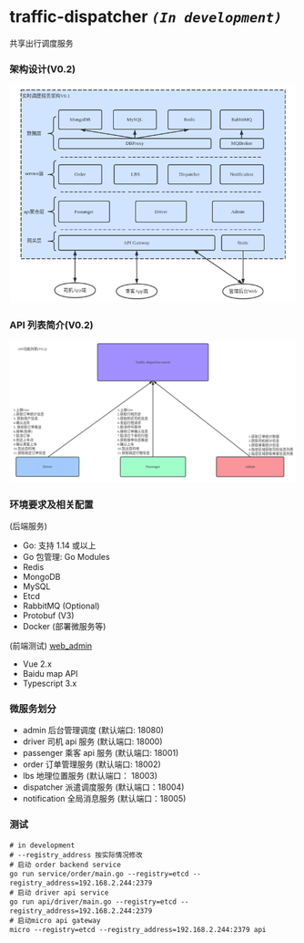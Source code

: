 # traffic-dispatcher _`(In development)`_

共享出行调度服务

### 架构设计(V0.2)

![archi_0.2.png](https://raw.githubusercontent.com/moxiaomomo/traffic-dispatcher/master/doc/archi/archi_0.2.png)

### API 列表简介(V0.2)

![api-design_0.2.png](https://raw.githubusercontent.com/moxiaomomo/traffic-dispatcher/master/doc/archi/api-design_0.2.png)

### 环境要求及相关配置

(后端服务)

- Go: 支持 1.14 或以上
- Go 包管理: Go Modules
- Redis
- MongoDB
- MySQL
- Etcd
- RabbitMQ (Optional)
- Protobuf (V3)
- Docker (部署微服务等)

(前端测试) [web_admin](https://github.com/moxiaomomo/traffic-dispatcher-admin)

- Vue 2.x
- Baidu map API
- Typescript 3.x

### 微服务划分

- admin 后台管理调度 (默认端口: 18080)
- driver 司机 api 服务 (默认端口: 18000)
- passenger 乘客 api 服务 (默认端口: 18001)
- order 订单管理服务 (默认端口: 18002)
- lbs 地理位置服务 (默认端口： 18003)
- dispatcher 派遣调度服务 (默认端口：18004)
- notification 全局消息服务 (默认端口：18005)

### 测试

```shell
# in development
# --registry_address 按实际情况修改
# 启动 order backend service
go run service/order/main.go --registry=etcd --registry_address=192.168.2.244:2379
# 启动 driver api service
go run api/driver/main.go --registry=etcd --registry_address=192.168.2.244:2379
# 启动micro api gateway
micro --registry=etcd --registry_address=192.168.2.244:2379 api
```
